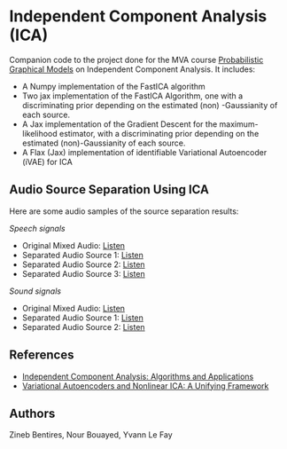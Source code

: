 # Independent Component Analysis (ICA)

Companion code to the project done for the MVA
course [Probabilistic Graphical Models](https://lmbp.uca.fr/~latouche/mva/IntroductiontoProbabilisticGraphicalModelsMVA.html)
on Independent Component Analysis.
It includes:

- A Numpy implementation of the FastICA algorithm
- Two jax implementation of the FastICA Algorithm, one with a discriminating prior depending on the estimated (non)
  -Gaussianity of each source.
- A Jax implementation of the Gradient Descent for the maximum-likelihood estimator, with a discriminating prior
  depending on the estimated (non)-Gaussianity of each source.
- A Flax (Jax) implementation of identifiable Variational Autoencoder (iVAE) for ICA

## Audio Source Separation Using ICA

Here are some audio samples of the source separation results:

*Speech signals*

- Original Mixed Audio: [Listen](experiments/exp2_speech/talks_mixture.wav)
- Separated Audio Source 1: [Listen](experiments/exp2_speech/output/s3_predicted.wav)
- Separated Audio Source 2: [Listen](experiments/exp2_speech/output/s4_predicted.wav)
- Separated Audio Source 3: [Listen](experiments/exp2_speech/output/s5_predicted.wav)

*Sound signals*

- Original Mixed Audio: [Listen](experiments/exp1_sounds/sound_mixture.wav)
- Separated Audio Source 1: [Listen](experiments/exp1_sounds/output/s1_predicted.wav)
- Separated Audio Source 2: [Listen](experiments/exp1_sounds/output/s2_predicted.wav)

## References

* [Independent Component Analysis: Algorithms and Applications](https://www.sciencedirect.com/science/article/pii/S0893608000000265)
* [Variational Autoencoders and Nonlinear ICA:
  A Unifying Framework](https://proceedings.mlr.press/v108/khemakhem20a.html)

## Authors

Zineb Bentires, Nour Bouayed, Yvann Le Fay
